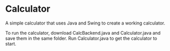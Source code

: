 # Calculator
A simple calculator that uses Java and Swing to create a working calculator.

To run the calculator, download CalcBackend.java and Calculator.java and save them in the same folder. Run Calculator.java to get the calculator to start.
